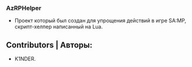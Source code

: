 ### AzRPHelper
- Проект который был создан для упрощения действий в игре SA:MP, скрипт-хелпер написанный на Lua.

## Contributors | Авторы:
- K1NDER.
